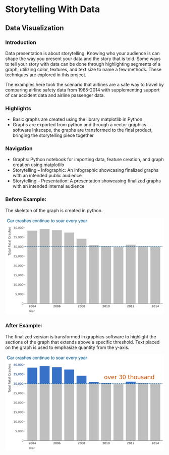 # Storytelling With Data
## Data Visualization

### Introduction
Data presentation is about storytelling. Knowing who your audience is can shape the way you present your data and the story that is told. Some ways to tell your story with data can be done through highlighting segments of a graph, utilizing color, textures, and text size to name a few methods. These techniques are explored in this project.

The examples here took the scenario that airlines are a safe way to travel by comparing airline safety data from 1985-2014 with supplementing support of car accident data and airline passenger data. 

### Highlights
*	Basic graphs are created using the library matplotlib in Python
*	Graphs are exported from python and through a vector graphics software Inkscape, the graphs are transformed to the final product, bringing the storytelling piece together

### Navigation
*	Graphs: Python notebook for importing data, feature creation, and graph creation using matplotlib 
*	Storytelling – Infographic: An infographic showcasing finalized graphs with an intended public audience 
*	Storytelling – Presentation: A presentation showcasing finalized graphs with an intended internal audience

### Before Example:
The skeleton of the graph is created in python.

![Car Fatalities (Before)](/images/fatal_car_bar_before.png)


### After Example:
The finalized version is transformed in graphics software to highlight the sections of the graph that extends above a specific threshold. Text placed on the graph is used to emphasize quantity from the y-axis.

![Car Fatalities (After)](/images/fatal_car_bar_final.png)


